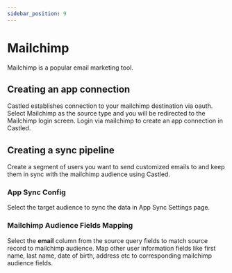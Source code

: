 ```yaml
---
sidebar_position: 9
---
```


# Mailchimp

Mailchimp is a popular email marketing tool.

## Creating an app connection

Castled establishes connection to your mailchimp destination via oauth. Select Mailchimp as the source type and you will be redirected to the Mailchimp login screen. Login via mailchimp to create an app connection in Castled. 

## Creating a sync pipeline

Create a segment of users you want to send customized emails to and keep them in sync with the mailchimp audience using Castled.

### App Sync Config

Select the target audience to sync the data in App Sync Settings page.

### Mailchimp Audience Fields Mapping

Select the **email** column from the source query fields to match source record to mailchimp audience. Map other user information fields like first name, last name, date of birth, address etc to corresponding mailchimp audience fields.

